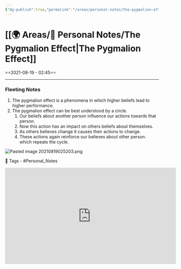 ```yaml
---
{"dg-publish":true,"permalink":"/areas/personal-notes/the-pygmalion-effect/","dgPassFrontmatter":true,"noteIcon":"3","created":"2023-11-14T21:08:40.284+05:30","updated":"2023-12-12T01:05:59.250+05:30"}
---
```


# [[🌍 Areas/📧 Personal Notes/The Pygmalion Effect\|The Pygmalion Effect]]
==2021-08-19 - 02:45==

---
### Fleeting Notes
1. The pygmalion effect is a phenomena in which higher beliefs lead to higher performance.
2. The pygmalion effect can be best understood by a circle.
	1. Our beliefs about another person influence our actions towards that person.
	2. Now this action has an impact on others beliefs about themselves.
	3. As others believes change it causes their actions to change.
	4. These actions again reinforce our believes about other person. which repeats the cycle.

![Pasted image 20210819025203.png](/img/user/Resources/%F0%9F%93%81%20Files/%F0%9F%93%B8Images/Pasted%20image%2020210819025203.png)

🧶 Tags - #Personal_Notes

<center><iframe width="560" height="315" src="https://www.youtube.com/embed/4aN5TbGW5JA" title="YouTube video player" frameborder="0" allow="accelerometer; autoplay; clipboard-write; encrypted-media; gyroscope; picture-in-picture" allowfullscreen></iframe></center>